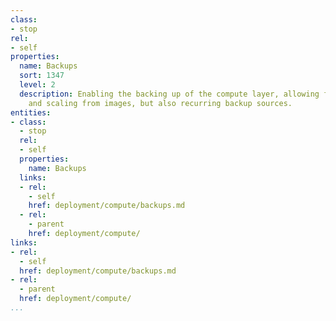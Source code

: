 ```yaml
---
class:
- stop
rel:
- self
properties:
  name: Backups
  sort: 1347
  level: 2
  description: Enabling the backing up of the compute layer, allowing for easy recovery,
    and scaling from images, but also recurring backup sources.
entities:
- class:
  - stop
  rel:
  - self
  properties:
    name: Backups
  links:
  - rel:
    - self
    href: deployment/compute/backups.md
  - rel:
    - parent
    href: deployment/compute/
links:
- rel:
  - self
  href: deployment/compute/backups.md
- rel:
  - parent
  href: deployment/compute/
...
```

